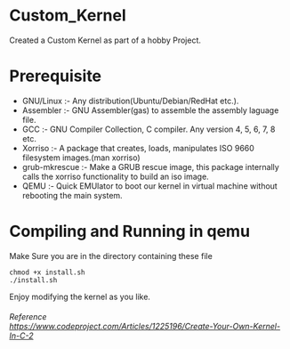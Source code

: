 # Custom_Kernel
Created a Custom Kernel as part of a hobby Project.

# Prerequisite

- GNU/Linux :-  Any distribution(Ubuntu/Debian/RedHat etc.).
- Assembler :-  GNU Assembler(gas) to assemble the assembly laguage file.
- GCC :-  GNU Compiler Collection, C compiler. Any version 4, 5, 6, 7, 8 etc.
- Xorriso :-  A package that creates, loads, manipulates ISO 9660 filesystem images.(man xorriso)
- grub-mkrescue :-  Make a GRUB rescue image, this package internally calls the xorriso functionality to build an iso image.
- QEMU :-  Quick EMUlator to boot our kernel in virtual machine without rebooting the main system.

# Compiling and Running in qemu
Make Sure you are in the directory containing these file

```
chmod +x install.sh
./install.sh
```

Enjoy modifying the kernel as you like.

<h6>Reference<br>
  <a href="https://www.codeproject.com/Articles/1225196/Create-Your-Own-Kernel-In-C-2">https://www.codeproject.com/Articles/1225196/Create-Your-Own-Kernel-In-C-2</a?
